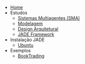 - [Home]()
- Estudos
  - [Sistemas Multiagentes (SMA)](./estudos/1-sma.md)
  - [Modelagem](./estudos/2-modelagem.md)
  - [Design Arquitetural](./estudos/3-arquitetura.md)
  - [JADE Framework](./estudos/4-jade-framework.md)
- Instalação JADE
  - [Ubuntu](./estudos/5-instalacao-ubuntu.md)
- Exemplos
  - [BookTrading](./exemplos/bookTrading.md)